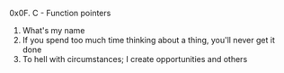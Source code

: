 0x0F. C - Function pointers

1. What's my name
2. If you spend too much time thinking about a thing, you'll never get it done
3. To hell with circumstances; I create opportunities
and others

